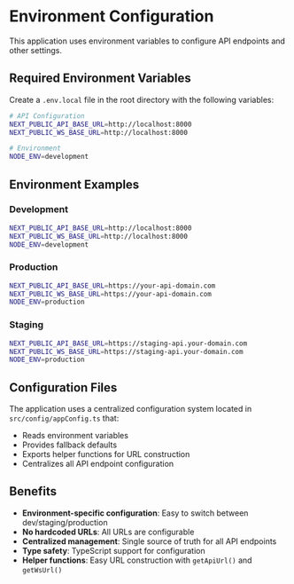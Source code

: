 # Environment Configuration

This application uses environment variables to configure API endpoints and other settings.

## Required Environment Variables

Create a `.env.local` file in the root directory with the following variables:

```bash
# API Configuration
NEXT_PUBLIC_API_BASE_URL=http://localhost:8000
NEXT_PUBLIC_WS_BASE_URL=http://localhost:8000

# Environment
NODE_ENV=development
```

## Environment Examples

### Development
```bash
NEXT_PUBLIC_API_BASE_URL=http://localhost:8000
NEXT_PUBLIC_WS_BASE_URL=http://localhost:8000
NODE_ENV=development
```

### Production
```bash
NEXT_PUBLIC_API_BASE_URL=https://your-api-domain.com
NEXT_PUBLIC_WS_BASE_URL=https://your-api-domain.com
NODE_ENV=production
```

### Staging
```bash
NEXT_PUBLIC_API_BASE_URL=https://staging-api.your-domain.com
NEXT_PUBLIC_WS_BASE_URL=https://staging-api.your-domain.com
NODE_ENV=production
```

## Configuration Files

The application uses a centralized configuration system located in `src/config/appConfig.ts` that:

- Reads environment variables
- Provides fallback defaults
- Exports helper functions for URL construction
- Centralizes all API endpoint configuration

## Benefits

- **Environment-specific configuration**: Easy to switch between dev/staging/production
- **No hardcoded URLs**: All URLs are configurable
- **Centralized management**: Single source of truth for all API endpoints
- **Type safety**: TypeScript support for configuration
- **Helper functions**: Easy URL construction with `getApiUrl()` and `getWsUrl()`
